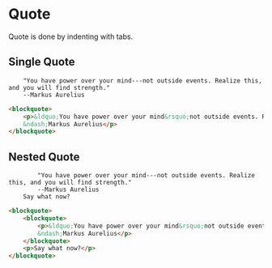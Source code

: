 # Quote
Quote is done by indenting with tabs.

## Single Quote
```gularen 
	"You have power over your mind---not outside events. Realize this, and you will find strength." 
	--Markus Aurelius
```
```html
<blockquote>
	<p>&ldquo;You have power over your mind&rsquo;not outside events. Realize this, and you will find strength.&rdquo;
	&ndash;Markus Aurelius</p>
</blockquote>
```

## Nested Quote
```gularen
		"You have power over your mind---not outside events. Realize this, and you will find strength." 
		--Markus Aurelius
	Say what now?
```
```html
<blockquote>
	<blockquote>
		<p>&ldquo;You have power over your mind&rsquo;not outside events. Realize this, and you will find strength.&rdquo;
		&ndash;Markus Aurelius</p>
	</blockquote>
	<p>Say what now?</p>
</blockquote>
```
